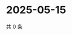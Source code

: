 # 2025-05-15

共 0 条

<!-- BEGIN ZHIHUQUESTIONS -->
<!-- 最后更新时间 Thu May 15 2025 13:12:30 GMT+0800 (China Standard Time) -->

<!-- END ZHIHUQUESTIONS -->
